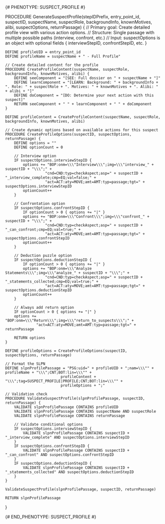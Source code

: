 {# PHENOTYPE: SUSPECT_PROFILE #}

PROCEDURE GenerateSuspectProfile(stepIDPrefix, entry_point_id, suspectID, suspectName, suspectRole, backgroundInfo, knownMotives, alibi, suspectOptions, returnPassage) {
    // Primary goal: Create detailed profile view with various action options.
    // Structure: Single passage with multiple possible paths (interview, confront, etc.)
    // Input: suspectOptions is an object with optional fields { interviewStepID, confrontStepID, etc. }
    
    DEFINE profileUID = entry_point_id
    DEFINE profileName = suspectName + " - Full Profile"
    
    // Create detailed content for the profile
    PROCEDURE CreateProfileContent(suspectName, suspectRole, backgroundInfo, knownMotives, alibi) {
        DEFINE seeComponent = "[SEE: Full dossier on " + suspectName + "]"
        DEFINE learnComponent = "[LEARN: Background: " + backgroundInfo + ". Role: " + suspectRole + ". Motives: " + knownMotives + ". Alibi: " + alibi + "]"
        DEFINE doComponent = "[DO: Determine your next action with this suspect]"
        RETURN seeComponent + " " + learnComponent + " " + doComponent
    }
    
    DEFINE profileContent = CreateProfileContent(suspectName, suspectRole, backgroundInfo, knownMotives, alibi)
    
    // Create dynamic options based on available actions for this suspect
    PROCEDURE CreateProfileOptions(suspectID, suspectOptions, returnPassage) {
        DEFINE options = ""
        DEFINE optionCount = 0
        
        // Interview option
        IF suspectOptions.interviewStepID {
            options += "BOP:onm=\\\"Interview\\\";img=\\\"interview_" + suspectID + "\\\";" +
                      "cnd=CND:typ=checkAspect;asp=" + suspectID + "_interview_complete;cmp=EQ;val=false;" +
                      "act=ACT:aty=MOVE;amt=AMT:typ=passage;tgt=" + suspectOptions.interviewStepID
            optionCount++
        }
        
        // Confrontation option
        IF suspectOptions.confrontStepID {
            IF optionCount > 0 { options += "|" }
            options += "BOP:onm=\\\"Confront\\\";img=\\\"confront_" + suspectID + "\\\";" +
                      "cnd=CND:typ=checkAspect;asp=" + suspectID + "_can_confront;cmp=EQ;val=true;" +
                      "act=ACT:aty=MOVE;amt=AMT:typ=passage;tgt=" + suspectOptions.confrontStepID
            optionCount++
        }
        
        // Deduction puzzle option
        IF suspectOptions.deductionStepID {
            IF optionCount > 0 { options += "|" }
            options += "BOP:onm=\\\"Analyze Statements\\\";img=\\\"analyze_" + suspectID + "\\\";" +
                      "cnd=CND:typ=checkAspect;asp=" + suspectID + "_statements_collected;cmp=EQ;val=true;" +
                      "act=ACT:aty=MOVE;amt=AMT:typ=passage;tgt=" + suspectOptions.deductionStepID
            optionCount++
        }
        
        // Always add return option
        IF optionCount > 0 { options += "|" }
        options += "BOP:onm=\\\"Return\\\";img=\\\"return_to_suspects\\\";" +
                  "act=ACT:aty=MOVE;amt=AMT:typ=passage;tgt=" + returnPassage
        
        RETURN options
    }
    
    DEFINE profileOptions = CreateProfileOptions(suspectID, suspectOptions, returnPassage)
    
    // Format the SLPN
    DEFINE slpnProfilePassage = "PSG:uid=" + profileUID + ";nam=\\\"" + profileName + "\\\";CNT;BOT:lin=\\\"" + 
                             profileContent + "\\\";tag=SUSPECT_PROFILE|PROFILE;CNT;BOT:lin=\\\"" +
                             profileOptions + ";"
    
    // Validation check
    PROCEDURE ValidateSuspectProfile(slpnProfilePassage, suspectID, returnPassage) {
        VALIDATE slpnProfilePassage CONTAINS profileUID
        VALIDATE slpnProfilePassage CONTAINS suspectName AND suspectRole
        VALIDATE slpnProfilePassage CONTAINS returnPassage
        
        // Validate conditional options
        IF suspectOptions.interviewStepID {
            VALIDATE slpnProfilePassage CONTAINS suspectID + "_interview_complete" AND suspectOptions.interviewStepID
        }
        IF suspectOptions.confrontStepID {
            VALIDATE slpnProfilePassage CONTAINS suspectID + "_can_confront" AND suspectOptions.confrontStepID
        }
        IF suspectOptions.deductionStepID {
            VALIDATE slpnProfilePassage CONTAINS suspectID + "_statements_collected" AND suspectOptions.deductionStepID
        }
    }
    
    ValidateSuspectProfile(slpnProfilePassage, suspectID, returnPassage)
    
    RETURN slpnProfilePassage
}

{# END_PHENOTYPE: SUSPECT_PROFILE #}
